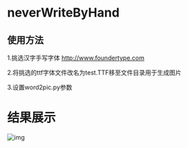 # neverWriteByHand
## 使用方法

1.挑选汉字手写字体 http://www.foundertype.com 

2.将挑选的ttf字体文件改名为test.TTF移至文件目录用于生成图片

3.设置word2pic.py参数

# 结果展示
![img](https://github.com/SAI-24-me/neverWriteByHand/blob/master/img/1.png)
